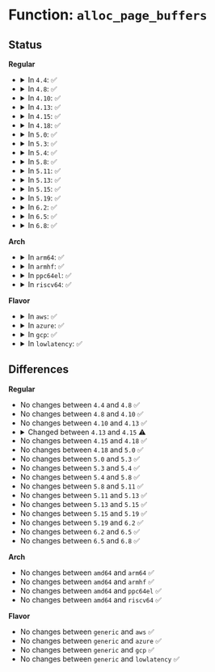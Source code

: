 # Function: <code>alloc_page_buffers</code>

## Status
<b>Regular</b>
<ul>
<li>
<details>
<summary>In <code>4.4</code>: ✅</summary>

```c
struct buffer_head *alloc_page_buffers(struct page *page, long unsigned int size, int retry);
```

**Collision:** Unique Global

**Inline:** No

**Transformation:** False

**Instances:**

```
In fs/buffer.c (ffffffff812437b0)
Location: fs/buffer.c:872
Inline: False
Direct callers:
  - fs/buffer.c:create_empty_buffers
  - fs/buffer.c:nobh_write_begin
  - drivers/md/bitmap.c:read_page
```
**Symbols:**

```
ffffffff812437b0-ffffffff81243883: alloc_page_buffers (STB_GLOBAL)
```
</details>
</li>
<li>
<details>
<summary>In <code>4.8</code>: ✅</summary>

```c
struct buffer_head *alloc_page_buffers(struct page *page, long unsigned int size, int retry);
```

**Collision:** Unique Global

**Inline:** No

**Transformation:** False

**Instances:**

```
In fs/buffer.c (ffffffff8126b8a0)
Location: fs/buffer.c:865
Inline: False
Direct callers:
  - fs/buffer.c:nobh_write_begin
  - fs/buffer.c:create_empty_buffers
  - drivers/md/bitmap.c:read_page
```
**Symbols:**

```
ffffffff8126b8a0-ffffffff8126b977: alloc_page_buffers (STB_GLOBAL)
```
</details>
</li>
<li>
<details>
<summary>In <code>4.10</code>: ✅</summary>

```c
struct buffer_head *alloc_page_buffers(struct page *page, long unsigned int size, int retry);
```

**Collision:** Unique Global

**Inline:** No

**Transformation:** False

**Instances:**

```
In fs/buffer.c (ffffffff8127e9e0)
Location: fs/buffer.c:866
Inline: False
Direct callers:
  - fs/buffer.c:nobh_write_begin
  - fs/buffer.c:create_empty_buffers
  - fs/buffer.c:__getblk_gfp
  - drivers/md/bitmap.c:read_page
```
**Symbols:**

```
ffffffff8127e9e0-ffffffff8127eab3: alloc_page_buffers (STB_GLOBAL)
```
</details>
</li>
<li>
<details>
<summary>In <code>4.13</code>: ✅</summary>

```c
struct buffer_head *alloc_page_buffers(struct page *page, long unsigned int size, int retry);
```

**Collision:** Unique Global

**Inline:** No

**Transformation:** False

**Instances:**

```
In fs/buffer.c (ffffffff8128c360)
Location: fs/buffer.c:863
Inline: False
Direct callers:
  - fs/buffer.c:nobh_write_begin
  - fs/buffer.c:create_empty_buffers
  - fs/buffer.c:__getblk_gfp
  - drivers/md/bitmap.c:read_page
```
**Symbols:**

```
ffffffff8128c360-ffffffff8128c435: alloc_page_buffers (STB_GLOBAL)
```
</details>
</li>
<li>
<details>
<summary>In <code>4.15</code>: ✅</summary>

```c
struct buffer_head *alloc_page_buffers(struct page *page, long unsigned int size, bool retry);
```

**Collision:** Unique Global

**Inline:** No

**Transformation:** False

**Instances:**

```
In fs/buffer.c (ffffffff812aee40)
Location: fs/buffer.c:842
Inline: False
Direct callers:
  - fs/buffer.c:nobh_write_begin
  - fs/buffer.c:create_empty_buffers
  - fs/buffer.c:__getblk_gfp
  - drivers/md/md-bitmap.c:read_page
```
**Symbols:**

```
ffffffff812aee40-ffffffff812aeef4: alloc_page_buffers (STB_GLOBAL)
```
</details>
</li>
<li>
<details>
<summary>In <code>4.18</code>: ✅</summary>

```c
struct buffer_head *alloc_page_buffers(struct page *page, long unsigned int size, bool retry);
```

**Collision:** Unique Global

**Inline:** No

**Transformation:** False

**Instances:**

```
In fs/buffer.c (ffffffff812d6970)
Location: fs/buffer.c:812
Inline: False
Direct callers:
  - fs/buffer.c:nobh_write_begin
  - fs/buffer.c:create_empty_buffers
  - fs/buffer.c:__getblk_gfp
  - drivers/md/md-bitmap.c:read_page
```
**Symbols:**

```
ffffffff812d6970-ffffffff812d6a15: alloc_page_buffers (STB_GLOBAL)
```
</details>
</li>
<li>
<details>
<summary>In <code>5.0</code>: ✅</summary>

```c
struct buffer_head *alloc_page_buffers(struct page *page, long unsigned int size, bool retry);
```

**Collision:** Unique Global

**Inline:** No

**Transformation:** False

**Instances:**

```
In fs/buffer.c (ffffffff812ebdf0)
Location: fs/buffer.c:813
Inline: False
Direct callers:
  - fs/buffer.c:nobh_write_begin
  - fs/buffer.c:create_empty_buffers
  - fs/buffer.c:__getblk_gfp
  - drivers/md/md-bitmap.c:read_page
```
**Symbols:**

```
ffffffff812ebdf0-ffffffff812ebf21: alloc_page_buffers (STB_GLOBAL)
```
</details>
</li>
<li>
<details>
<summary>In <code>5.3</code>: ✅</summary>

```c
struct buffer_head *alloc_page_buffers(struct page *page, long unsigned int size, bool retry);
```

**Collision:** Unique Global

**Inline:** No

**Transformation:** False

**Instances:**

```
In fs/buffer.c (ffffffff8130d510)
Location: fs/buffer.c:814
Inline: False
Direct callers:
  - fs/buffer.c:nobh_write_begin
  - fs/buffer.c:create_empty_buffers
  - fs/buffer.c:__getblk_gfp
  - drivers/md/md-bitmap.c:read_page
```
**Symbols:**

```
ffffffff8130d510-ffffffff8130d669: alloc_page_buffers (STB_GLOBAL)
```
</details>
</li>
<li>
<details>
<summary>In <code>5.4</code>: ✅</summary>

```c
struct buffer_head *alloc_page_buffers(struct page *page, long unsigned int size, bool retry);
```

**Collision:** Unique Global

**Inline:** No

**Transformation:** False

**Instances:**

```
In fs/buffer.c (ffffffff813204e0)
Location: fs/buffer.c:814
Inline: False
Direct callers:
  - fs/buffer.c:nobh_write_begin
  - fs/buffer.c:create_empty_buffers
  - fs/buffer.c:__getblk_gfp
  - drivers/md/md-bitmap.c:read_page
```
**Symbols:**

```
ffffffff813204e0-ffffffff81320639: alloc_page_buffers (STB_GLOBAL)
```
</details>
</li>
<li>
<details>
<summary>In <code>5.8</code>: ✅</summary>

```c
struct buffer_head *alloc_page_buffers(struct page *page, long unsigned int size, bool retry);
```

**Collision:** Unique Global

**Inline:** No

**Transformation:** False

**Instances:**

```
In fs/buffer.c (ffffffff81359940)
Location: fs/buffer.c:840
Inline: False
Direct callers:
  - fs/buffer.c:nobh_write_begin
  - fs/buffer.c:create_empty_buffers
  - fs/buffer.c:grow_dev_page
```
**Symbols:**

```
ffffffff81359940-ffffffff81359a89: alloc_page_buffers (STB_GLOBAL)
```
</details>
</li>
<li>
<details>
<summary>In <code>5.11</code>: ✅</summary>

```c
struct buffer_head *alloc_page_buffers(struct page *page, long unsigned int size, bool retry);
```

**Collision:** Unique Global

**Inline:** No

**Transformation:** False

**Instances:**

```
In fs/buffer.c (ffffffff81367a20)
Location: fs/buffer.c:839
Inline: False
Direct callers:
  - fs/buffer.c:nobh_write_begin
  - fs/buffer.c:create_empty_buffers
  - fs/buffer.c:grow_dev_page
```
**Symbols:**

```
ffffffff81367a20-ffffffff81367bbd: alloc_page_buffers (STB_GLOBAL)
```
</details>
</li>
<li>
<details>
<summary>In <code>5.13</code>: ✅</summary>

```c
struct buffer_head *alloc_page_buffers(struct page *page, long unsigned int size, bool retry);
```

**Collision:** Unique Global

**Inline:** No

**Transformation:** False

**Instances:**

```
In fs/buffer.c (ffffffff8136e620)
Location: fs/buffer.c:839
Inline: False
Direct callers:
  - fs/buffer.c:nobh_write_begin
  - fs/buffer.c:create_empty_buffers
  - fs/buffer.c:grow_dev_page
```
**Symbols:**

```
ffffffff8136e620-ffffffff8136e772: alloc_page_buffers (STB_GLOBAL)
```
</details>
</li>
<li>
<details>
<summary>In <code>5.15</code>: ✅</summary>

```c
struct buffer_head *alloc_page_buffers(struct page *page, long unsigned int size, bool retry);
```

**Collision:** Unique Global

**Inline:** No

**Transformation:** False

**Instances:**

```
In fs/buffer.c (ffffffff813bd8b0)
Location: fs/buffer.c:814
Inline: False
Direct callers:
  - fs/buffer.c:nobh_write_begin
  - fs/buffer.c:create_empty_buffers
  - fs/buffer.c:grow_dev_page
```
**Symbols:**

```
ffffffff813bd8b0-ffffffff813bda43: alloc_page_buffers (STB_GLOBAL)
```
</details>
</li>
<li>
<details>
<summary>In <code>5.19</code>: ✅</summary>

```c
struct buffer_head *alloc_page_buffers(struct page *page, long unsigned int size, bool retry);
```

**Collision:** Unique Global

**Inline:** No

**Transformation:** False

**Instances:**

```
In fs/buffer.c (ffffffff814444a0)
Location: fs/buffer.c:811
Inline: False
Direct callers:
  - fs/buffer.c:nobh_write_begin
  - fs/buffer.c:create_empty_buffers
  - fs/buffer.c:grow_dev_page
```
**Symbols:**

```
ffffffff814444a0-ffffffff8144465c: alloc_page_buffers (STB_GLOBAL)
```
</details>
</li>
<li>
<details>
<summary>In <code>6.2</code>: ✅</summary>

```c
struct buffer_head *alloc_page_buffers(struct page *page, long unsigned int size, bool retry);
```

**Collision:** Unique Global

**Inline:** No

**Transformation:** False

**Instances:**

```
In fs/buffer.c (ffffffff814d3710)
Location: fs/buffer.c:811
Inline: False
Direct callers:
  - fs/buffer.c:create_empty_buffers
  - fs/buffer.c:grow_dev_page
```
**Symbols:**

```
ffffffff814d3710-ffffffff814d38cc: alloc_page_buffers (STB_GLOBAL)
```
</details>
</li>
<li>
<details>
<summary>In <code>6.5</code>: ✅</summary>

```c
struct buffer_head *alloc_page_buffers(struct page *page, long unsigned int size, bool retry);
```

**Collision:** Unique Global

**Inline:** No

**Transformation:** False

**Instances:**

```
In fs/buffer.c (ffffffff8150a350)
Location: fs/buffer.c:972
Inline: False
```
**Symbols:**

```
ffffffff8150a350-ffffffff8150a3c3: alloc_page_buffers (STB_GLOBAL)
```
</details>
</li>
<li>
<details>
<summary>In <code>6.8</code>: ✅</summary>

```c
struct buffer_head *alloc_page_buffers(struct page *page, long unsigned int size, bool retry);
```

**Collision:** Unique Global

**Inline:** No

**Transformation:** False

**Instances:**

```
In fs/buffer.c (ffffffff8153f260)
Location: fs/buffer.c:956
Inline: False
```
**Symbols:**

```
ffffffff8153f260-ffffffff8153f2de: alloc_page_buffers (STB_GLOBAL)
```
</details>
</li>
</ul>
<b>Arch</b>
<ul>
<li>
<details>
<summary>In <code>arm64</code>: ✅</summary>

```c
struct buffer_head *alloc_page_buffers(struct page *page, long unsigned int size, bool retry);
```

**Collision:** Unique Global

**Inline:** No

**Transformation:** False

**Instances:**

```
In fs/buffer.c (ffff8000103d9150)
Location: fs/buffer.c:814
Inline: False
Direct callers:
  - fs/buffer.c:nobh_write_begin
  - fs/buffer.c:create_empty_buffers
  - fs/buffer.c:__getblk_gfp
  - drivers/md/md-bitmap.c:read_page
```
**Symbols:**

```
ffff8000103d9150-ffff8000103d9300: alloc_page_buffers (STB_GLOBAL)
```
</details>
</li>
<li>
<details>
<summary>In <code>armhf</code>: ✅</summary>

```c
struct buffer_head *alloc_page_buffers(struct page *page, long unsigned int size, bool retry);
```

**Collision:** Unique Global

**Inline:** No

**Transformation:** False

**Instances:**

```
In fs/buffer.c (c05b1ebc)
Location: fs/buffer.c:814
Inline: False
Direct callers:
  - fs/buffer.c:nobh_write_begin
  - fs/buffer.c:create_empty_buffers
  - fs/buffer.c:__getblk_slow
  - drivers/md/md-bitmap.c:read_page
```
**Symbols:**

```
c05b1ebc-c05b2098: alloc_page_buffers (STB_GLOBAL)
```
</details>
</li>
<li>
<details>
<summary>In <code>ppc64el</code>: ✅</summary>

```c
struct buffer_head *alloc_page_buffers(struct page *page, long unsigned int size, bool retry);
```

**Collision:** Unique Global

**Inline:** No

**Transformation:** False

**Instances:**

```
In fs/buffer.c (c0000000004dd140)
Location: fs/buffer.c:814
Inline: False
Direct callers:
  - fs/buffer.c:nobh_write_begin
  - fs/buffer.c:create_empty_buffers
  - fs/buffer.c:__getblk_gfp
  - drivers/md/md-bitmap.c:read_page
```
**Symbols:**

```
c0000000004dd140-c0000000004dd36c: alloc_page_buffers (STB_GLOBAL)
```
</details>
</li>
<li>
<details>
<summary>In <code>riscv64</code>: ✅</summary>

```c
struct buffer_head *alloc_page_buffers(struct page *page, long unsigned int size, bool retry);
```

**Collision:** Unique Global

**Inline:** No

**Transformation:** False

**Instances:**

```
In fs/buffer.c (ffffffe000291cca)
Location: fs/buffer.c:814
Inline: False
Direct callers:
  - fs/buffer.c:nobh_write_begin
  - fs/buffer.c:create_empty_buffers
  - fs/buffer.c:__getblk_gfp
  - drivers/md/md-bitmap.c:read_page
```
**Symbols:**

```
ffffffe000291cca-ffffffe000291e3e: alloc_page_buffers (STB_GLOBAL)
```
</details>
</li>
</ul>
<b>Flavor</b>
<ul>
<li>
<details>
<summary>In <code>aws</code>: ✅</summary>

```c
struct buffer_head *alloc_page_buffers(struct page *page, long unsigned int size, bool retry);
```

**Collision:** Unique Global

**Inline:** No

**Transformation:** False

**Instances:**

```
In fs/buffer.c (ffffffff81318ac0)
Location: fs/buffer.c:814
Inline: False
Direct callers:
  - fs/buffer.c:nobh_write_begin
  - fs/buffer.c:create_empty_buffers
  - fs/buffer.c:__getblk_gfp
  - drivers/md/md-bitmap.c:read_page
```
**Symbols:**

```
ffffffff81318ac0-ffffffff81318c19: alloc_page_buffers (STB_GLOBAL)
```
</details>
</li>
<li>
<details>
<summary>In <code>azure</code>: ✅</summary>

```c
struct buffer_head *alloc_page_buffers(struct page *page, long unsigned int size, bool retry);
```

**Collision:** Unique Global

**Inline:** No

**Transformation:** False

**Instances:**

```
In fs/buffer.c (ffffffff813096b0)
Location: fs/buffer.c:814
Inline: False
Direct callers:
  - fs/buffer.c:nobh_write_begin
  - fs/buffer.c:create_empty_buffers
  - fs/buffer.c:__getblk_gfp
  - drivers/md/md-bitmap.c:read_page
```
**Symbols:**

```
ffffffff813096b0-ffffffff81309809: alloc_page_buffers (STB_GLOBAL)
```
</details>
</li>
<li>
<details>
<summary>In <code>gcp</code>: ✅</summary>

```c
struct buffer_head *alloc_page_buffers(struct page *page, long unsigned int size, bool retry);
```

**Collision:** Unique Global

**Inline:** No

**Transformation:** False

**Instances:**

```
In fs/buffer.c (ffffffff81316590)
Location: fs/buffer.c:814
Inline: False
Direct callers:
  - fs/buffer.c:nobh_write_begin
  - fs/buffer.c:create_empty_buffers
  - fs/buffer.c:__getblk_gfp
  - drivers/md/md-bitmap.c:read_page
```
**Symbols:**

```
ffffffff81316590-ffffffff813166e9: alloc_page_buffers (STB_GLOBAL)
```
</details>
</li>
<li>
<details>
<summary>In <code>lowlatency</code>: ✅</summary>

```c
struct buffer_head *alloc_page_buffers(struct page *page, long unsigned int size, bool retry);
```

**Collision:** Unique Global

**Inline:** No

**Transformation:** False

**Instances:**

```
In fs/buffer.c (ffffffff81328380)
Location: fs/buffer.c:814
Inline: False
Direct callers:
  - fs/buffer.c:nobh_write_begin
  - fs/buffer.c:create_empty_buffers
  - fs/buffer.c:__getblk_gfp
  - drivers/md/md-bitmap.c:read_page
```
**Symbols:**

```
ffffffff81328380-ffffffff813284e1: alloc_page_buffers (STB_GLOBAL)
```
</details>
</li>
</ul>

## Differences
<b>Regular</b>
<ul>
<li>
No changes between <code>4.4</code> and <code>4.8</code> ✅
</li>
<li>
No changes between <code>4.8</code> and <code>4.10</code> ✅
</li>
<li>
No changes between <code>4.10</code> and <code>4.13</code> ✅
</li>
<li>
<details>
<summary>Changed between <code>4.13</code> and <code>4.15</code> ⚠️</summary>
<ul>
<li>
<b>Param type changed. </b>
<code>int retry</code> ➡️ <code>bool retry</code>
</li>
</ul>
</details>
</li>
<li>
No changes between <code>4.15</code> and <code>4.18</code> ✅
</li>
<li>
No changes between <code>4.18</code> and <code>5.0</code> ✅
</li>
<li>
No changes between <code>5.0</code> and <code>5.3</code> ✅
</li>
<li>
No changes between <code>5.3</code> and <code>5.4</code> ✅
</li>
<li>
No changes between <code>5.4</code> and <code>5.8</code> ✅
</li>
<li>
No changes between <code>5.8</code> and <code>5.11</code> ✅
</li>
<li>
No changes between <code>5.11</code> and <code>5.13</code> ✅
</li>
<li>
No changes between <code>5.13</code> and <code>5.15</code> ✅
</li>
<li>
No changes between <code>5.15</code> and <code>5.19</code> ✅
</li>
<li>
No changes between <code>5.19</code> and <code>6.2</code> ✅
</li>
<li>
No changes between <code>6.2</code> and <code>6.5</code> ✅
</li>
<li>
No changes between <code>6.5</code> and <code>6.8</code> ✅
</li>
</ul>
<b>Arch</b>
<ul>
<li>
No changes between <code>amd64</code> and <code>arm64</code> ✅
</li>
<li>
No changes between <code>amd64</code> and <code>armhf</code> ✅
</li>
<li>
No changes between <code>amd64</code> and <code>ppc64el</code> ✅
</li>
<li>
No changes between <code>amd64</code> and <code>riscv64</code> ✅
</li>
</ul>
<b>Flavor</b>
<ul>
<li>
No changes between <code>generic</code> and <code>aws</code> ✅
</li>
<li>
No changes between <code>generic</code> and <code>azure</code> ✅
</li>
<li>
No changes between <code>generic</code> and <code>gcp</code> ✅
</li>
<li>
No changes between <code>generic</code> and <code>lowlatency</code> ✅
</li>
</ul>
